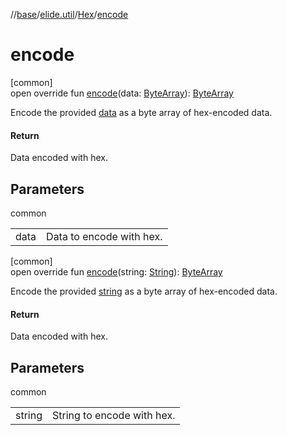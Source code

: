 //[base](../../../index.md)/[elide.util](../index.md)/[Hex](index.md)/[encode](encode.md)

# encode

[common]\
open override fun [encode](encode.md)(data: [ByteArray](https://kotlinlang.org/api/latest/jvm/stdlib/kotlin/-byte-array/index.html)): [ByteArray](https://kotlinlang.org/api/latest/jvm/stdlib/kotlin/-byte-array/index.html)

Encode the provided [data](encode.md) as a byte array of hex-encoded data.

#### Return

Data encoded with hex.

## Parameters

common

| | |
|---|---|
| data | Data to encode with hex. |

[common]\
open override fun [encode](encode.md)(string: [String](https://kotlinlang.org/api/latest/jvm/stdlib/kotlin/-string/index.html)): [ByteArray](https://kotlinlang.org/api/latest/jvm/stdlib/kotlin/-byte-array/index.html)

Encode the provided [string](encode.md) as a byte array of hex-encoded data.

#### Return

Data encoded with hex.

## Parameters

common

| | |
|---|---|
| string | String to encode with hex. |
